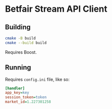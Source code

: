 # Betfair Stream API Client

## Building

```bash
cmake -B build
cmake --build build
```

Requires Boost.

## Running

Requires `config.ini` file, like so:

```ini
[handler]
app_key=key
session_token=token
market_id=1.227301258
```
